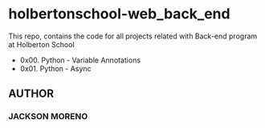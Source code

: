# holbertonschool-web_back_end

This repo, contains the code for all projects related with Back-end program at Holberton School

+ 0x00. Python - Variable Annotations
+ 0x01. Python - Async

## AUTHOR

### JACKSON MORENO
